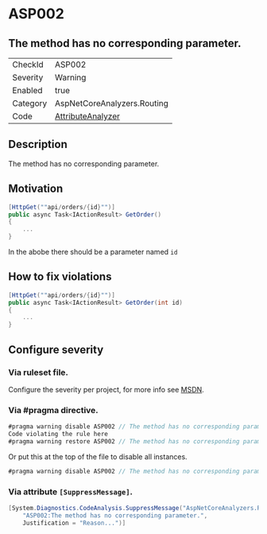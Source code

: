 # ASP002
## The method has no corresponding parameter.

<!-- start generated table -->
<table>
  <tr>
    <td>CheckId</td>
    <td>ASP002</td>
  </tr>
  <tr>
    <td>Severity</td>
    <td>Warning</td>
  </tr>
  <tr>
    <td>Enabled</td>
    <td>true</td>
  </tr>
  <tr>
    <td>Category</td>
    <td>AspNetCoreAnalyzers.Routing</td>
  </tr>
  <tr>
    <td>Code</td>
    <td><a href="https://github.com/DotNetAnalyzers/AspNetCoreAnalyzers/blob/master/AspNetCoreAnalyzers/Analyzers/AttributeAnalyzer.cs">AttributeAnalyzer</a></td>
  </tr>
</table>
<!-- end generated table -->

## Description

The method has no corresponding parameter.

## Motivation

```cs
[HttpGet(""api/orders/{id}"")]
public async Task<IActionResult> GetOrder()
{
    ...
}
```

In the abobe there should be a parameter named `id`

## How to fix violations

```cs
[HttpGet(""api/orders/{id}"")]
public async Task<IActionResult> GetOrder(int id)
{
    ...
}
```

<!-- start generated config severity -->
## Configure severity

### Via ruleset file.

Configure the severity per project, for more info see [MSDN](https://msdn.microsoft.com/en-us/library/dd264949.aspx).

### Via #pragma directive.
```C#
#pragma warning disable ASP002 // The method has no corresponding parameter.
Code violating the rule here
#pragma warning restore ASP002 // The method has no corresponding parameter.
```

Or put this at the top of the file to disable all instances.
```C#
#pragma warning disable ASP002 // The method has no corresponding parameter.
```

### Via attribute `[SuppressMessage]`.

```C#
[System.Diagnostics.CodeAnalysis.SuppressMessage("AspNetCoreAnalyzers.Routing", 
    "ASP002:The method has no corresponding parameter.", 
    Justification = "Reason...")]
```
<!-- end generated config severity -->